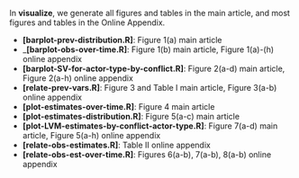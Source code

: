 In **visualize**, we generate all figures and tables in the main article, and most figures and tables in the Online Appendix.

* __[barplot-prev-distribution.R]__: Figure 1(a) main article
* ___[barplot-obs-over-time.R]__: Figure 1(b) main article, Figure 1(a)-(h) online appendix
* __[barplot-SV-for-actor-type-by-conflict.R]__: Figure 2(a-d) main article, Figure 2(a-h) online appendix
* __[relate-prev-vars.R]__: Figure 3 and Table I main article, Figure 3(a-b) online appendix
* __[plot-estimates-over-time.R]__: Figure 4 main article
* __[plot-estimates-distribution.R]__: Figure 5(a-c) main article
* __[plot-LVM-estimates-by-conflict-actor-type.R]__: Figure 7(a-d) main article, Figure 5(a-h) online appendix
* __[relate-obs-estimates.R]__: Table II online appendix
* __[relate-obs-est-over-time.R]__: Figures 6(a-b), 7(a-b), 8(a-b) online appendix


